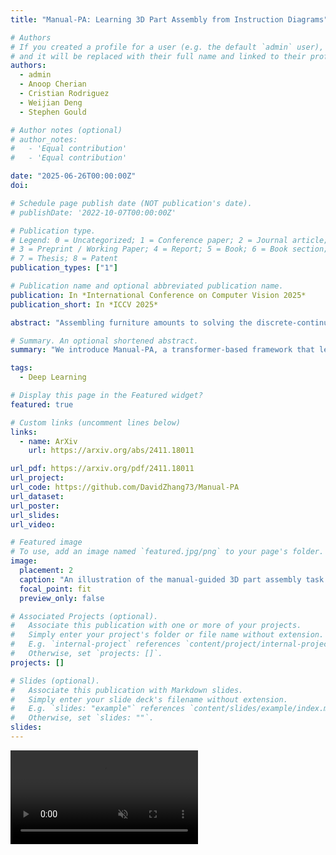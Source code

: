 ```yaml
---
title: "Manual-PA: Learning 3D Part Assembly from Instruction Diagrams"

# Authors
# If you created a profile for a user (e.g. the default `admin` user), write the username (folder name) here
# and it will be replaced with their full name and linked to their profile.
authors:
  - admin
  - Anoop Cherian
  - Cristian Rodriguez
  - Weijian Deng
  - Stephen Gould

# Author notes (optional)
# author_notes:
#   - 'Equal contribution'
#   - 'Equal contribution'

date: "2025-06-26T00:00:00Z"
doi:

# Schedule page publish date (NOT publication's date).
# publishDate: '2022-10-07T00:00:00Z'

# Publication type.
# Legend: 0 = Uncategorized; 1 = Conference paper; 2 = Journal article;
# 3 = Preprint / Working Paper; 4 = Report; 5 = Book; 6 = Book section;
# 7 = Thesis; 8 = Patent
publication_types: ["1"]

# Publication name and optional abbreviated publication name.
publication: In *International Conference on Computer Vision 2025*
publication_short: In *ICCV 2025*

abstract: "Assembling furniture amounts to solving the discrete-continuous optimization task of selecting the furniture parts to assemble and estimating their connecting poses in a physically realistic manner. The problem is hampered by its combinatorially large yet sparse solution space thus making learning to assemble a challenging task for current machine learning models. In this paper, we attempt to solve this task by leveraging the assembly instructions provided in diagrammatic manuals that typically accompany the furniture parts. Our key insight is to use the cues in these diagrams to split the problem into discrete and continuous phases. Specifically, we present Manual-PA, a transformer-based instruction Manual-guided 3D Part Assembly framework that learns to semantically align 3D parts with their illustrations in the manuals using a contrastive learning backbone towards predicting the assembly order and infers the 6D pose of each part via relating it to the final furniture depicted in the manual. To validate the efficacy of our method, we conduct experiments on the benchmark PartNet dataset. Our results show that using the diagrams and the order of the parts lead to significant improvements in assembly performance against the state of the art. Further, Manual-PA demonstrates strong generalization to real-world IKEA furniture assembly on the IKEA-Manual dataset."

# Summary. An optional shortened abstract.
summary: "We introduce Manual-PA, a transformer-based framework that leverages diagrammatic assembly manuals to guide both the selection and 6D pose estimation of furniture parts, enabling efficient and realistic 3D assembly by aligning parts with instructional illustrations."

tags:
  - Deep Learning

# Display this page in the Featured widget?
featured: true

# Custom links (uncomment lines below)
links:
  - name: ArXiv
    url: https://arxiv.org/abs/2411.18011

url_pdf: https://arxiv.org/pdf/2411.18011
url_project:
url_code: https://github.com/DavidZhang73/Manual-PA
url_dataset:
url_poster:
url_slides:
url_video:

# Featured image
# To use, add an image named `featured.jpg/png` to your page's folder.
image:
  placement: 2
  caption: "An illustration of the manual-guided 3D part assembly task. Given (a) a diagrammatic manual book demonstrating the step-by-step assembly process and (b) a set of texture-less furniture parts, the goal is to (c) infer the order of parts for the assembly from the manual sequence and predict the 6DoF pose for each part such that the spatially transformed parts assembles the furniture described in the manual."
  focal_point: fit
  preview_only: false

# Associated Projects (optional).
#   Associate this publication with one or more of your projects.
#   Simply enter your project's folder or file name without extension.
#   E.g. `internal-project` references `content/project/internal-project/index.md`.
#   Otherwise, set `projects: []`.
projects: []

# Slides (optional).
#   Associate this publication with Markdown slides.
#   Simply enter your slide deck's filename without extension.
#   E.g. `slides: "example"` references `content/slides/example/index.md`.
#   Otherwise, set `slides: ""`.
slides:
---
```


<video controls muted loop autoplay>
  <source src="animation_composed_rotate.mp4" type="video/mp4">
</video>
